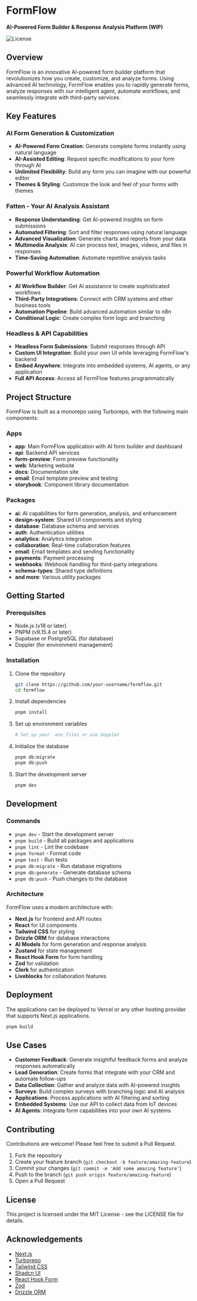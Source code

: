 # FormFlow

**AI-Powered Form Builder & Response Analysis Platform (WIP)**

![License](https://img.shields.io/badge/license-MIT-blue.svg)

## Overview

FormFlow is an innovative AI-powered form builder platform that revolutionizes how you create, customize, and analyze forms. Using advanced AI technology, FormFlow enables you to rapidly generate forms, analyze responses with our intelligent agent, automate workflows, and seamlessly integrate with third-party services.

## Key Features

### AI Form Generation & Customization
- **AI-Powered Form Creation**: Generate complete forms instantly using natural language
- **AI-Assisted Editing**: Request specific modifications to your form through AI
- **Unlimited Flexibility**: Build any form you can imagine with our powerful editor
- **Themes & Styling**: Customize the look and feel of your forms with themes

### Fatten - Your AI Analysis Assistant
- **Response Understanding**: Get AI-powered insights on form submissions
- **Automated Filtering**: Sort and filter responses using natural language
- **Advanced Visualization**: Generate charts and reports from your data
- **Multimedia Analysis**: AI can process text, images, videos, and files in responses
- **Time-Saving Automation**: Automate repetitive analysis tasks

### Powerful Workflow Automation
- **AI Workflow Builder**: Get AI assistance to create sophisticated workflows
- **Third-Party Integrations**: Connect with CRM systems and other business tools
- **Automation Pipeline**: Build advanced automation similar to n8n
- **Conditional Logic**: Create complex form logic and branching

### Headless & API Capabilities
- **Headless Form Submissions**: Submit responses through API
- **Custom UI Integration**: Build your own UI while leveraging FormFlow's backend
- **Embed Anywhere**: Integrate into embedded systems, AI agents, or any application
- **Full API Access**: Access all FormFlow features programmatically

## Project Structure

FormFlow is built as a monorepo using Turborepo, with the following main components:

### Apps

- **app**: Main FormFlow application with AI form builder and dashboard
- **api**: Backend API services
- **form-preview**: Form preview functionality
- **web**: Marketing website
- **docs**: Documentation site
- **email**: Email template preview and testing
- **storybook**: Component library documentation

### Packages

- **ai**: AI capabilities for form generation, analysis, and enhancement
- **design-system**: Shared UI components and styling
- **database**: Database schema and services
- **auth**: Authentication utilities
- **analytics**: Analytics integration
- **collaboration**: Real-time collaboration features
- **email**: Email templates and sending functionality
- **payments**: Payment processing
- **webhooks**: Webhook handling for third-party integrations
- **schema-types**: Shared type definitions
- **and more**: Various utility packages

## Getting Started

### Prerequisites

- Node.js (v18 or later)
- PNPM (v9.15.4 or later)
- Supabase or PostgreSQL (for database)
- Doppler (for environment management)

### Installation

1. Clone the repository
   ```sh
   git clone https://github.com/your-username/formflow.git
   cd formflow
   ```

2. Install dependencies
   ```sh
   pnpm install
   ```

3. Set up environment variables
   ```sh
   # Set up your .env files or use Doppler
   ```

4. Initialize the database
   ```sh
   pnpm db:migrate
   pnpm db:push
   ```

5. Start the development server
   ```sh
   pnpm dev
   ```

## Development

### Commands

- `pnpm dev` - Start the development server
- `pnpm build` - Build all packages and applications
- `pnpm lint` - Lint the codebase
- `pnpm format` - Format code
- `pnpm test` - Run tests
- `pnpm db:migrate` - Run database migrations
- `pnpm db:generate` - Generate database schema
- `pnpm db:push` - Push changes to the database

### Architecture

FormFlow uses a modern architecture with:

- **Next.js** for frontend and API routes
- **React** for UI components
- **Tailwind CSS** for styling
- **Drizzle ORM** for database interactions
- **AI Models** for form generation and response analysis
- **Zustand** for state management
- **React Hook Form** for form handling
- **Zod** for validation
- **Clerk** for authentication
- **Liveblocks** for collaboration features

## Deployment

The applications can be deployed to Vercel or any other hosting provider that supports Next.js applications.

```sh
pnpm build
```

## Use Cases

- **Customer Feedback**: Generate insightful feedback forms and analyze responses automatically
- **Lead Generation**: Create forms that integrate with your CRM and automate follow-ups
- **Data Collection**: Gather and analyze data with AI-powered insights
- **Surveys**: Build complex surveys with branching logic and AI analysis
- **Applications**: Process applications with AI filtering and sorting
- **Embedded Systems**: Use our API to collect data from IoT devices
- **AI Agents**: Integrate form capabilities into your own AI systems

## Contributing

Contributions are welcome! Please feel free to submit a Pull Request.

1. Fork the repository
2. Create your feature branch (`git checkout -b feature/amazing-feature`)
3. Commit your changes (`git commit -m 'Add some amazing feature'`)
4. Push to the branch (`git push origin feature/amazing-feature`)
5. Open a Pull Request

## License

This project is licensed under the MIT License - see the LICENSE file for details.

## Acknowledgements

- [Next.js](https://nextjs.org/)
- [Turborepo](https://turbo.build/repo)
- [Tailwind CSS](https://tailwindcss.com/)
- [Shadcn UI](https://ui.shadcn.com/)
- [React Hook Form](https://react-hook-form.com/)
- [Zod](https://zod.dev/)
- [Drizzle ORM](https://orm.drizzle.team/)
